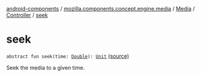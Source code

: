 [android-components](../../../index.md) / [mozilla.components.concept.engine.media](../../index.md) / [Media](../index.md) / [Controller](index.md) / [seek](./seek.md)

# seek

`abstract fun seek(time: `[`Double`](https://kotlinlang.org/api/latest/jvm/stdlib/kotlin/-double/index.html)`): `[`Unit`](https://kotlinlang.org/api/latest/jvm/stdlib/kotlin/-unit/index.html) [(source)](https://github.com/mozilla-mobile/android-components/blob/master/components/concept/engine/src/main/java/mozilla/components/concept/engine/media/Media.kt#L81)

Seek the media to a given time.

